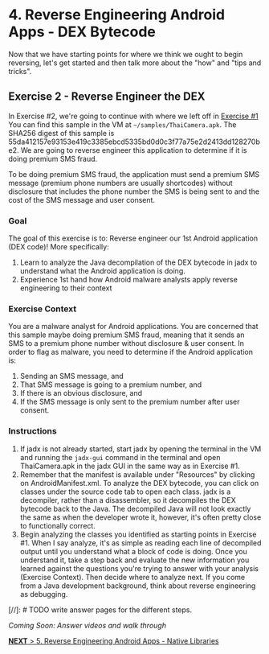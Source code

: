 # 4. Reverse Engineering Android Apps - DEX Bytecode

Now that we have starting points for where we think we ought to begin reversing, let's get started and then talk more about the "how" and "tips and tricks".

## Exercise 2 - Reverse Engineer the DEX 
In Exercise #2, we're going to continue with where we left off in [Exercise #1](reversing_intro.html#exercise-1---beginning-re-with-jadx) You can find this sample in the VM at `~/samples/ThaiCamera.apk`. The SHA256 digest of this sample is 55da412157e93153e419c3385ebcd5335bd0d0c3f77a75e2d2413dd128270be2. We are going to reverse engineer this application to determine if it is doing premium SMS fraud. 

To be doing premium SMS fraud, the application must send a premium SMS message (premium phone numbers are usually shortcodes) without disclosure that includes the phone number the SMS is being sent to and the cost of the SMS message and user consent.

### Goal
The goal of this exercise is to: Reverse engineer our 1st Android application (DEX code)! More specifically:

1. Learn to analyze the Java decompilation of the DEX bytecode in jadx to understand what the Android application is doing. 
1. Experience 1st hand how Android malware analysts apply reverse engineering to their context

### Exercise Context
You are a malware analyst for Android applications. You are concerned that this sample maybe doing premium SMS fraud, meaning that it sends an SMS to a premium phone number without disclosure & user consent. In order to flag as malware, you need to determine if the Android application is:

1. Sending an SMS message, and 
1. That SMS message is going to a premium number, and
1. If there is an obvious disclosure, and
1. If the SMS message is only sent to the premium number after user consent.

### Instructions

1. If jadx is not already started, start jadx by opening the terminal in the VM and running the `jadx-gui` command in the terminal and open ThaiCamera.apk in the jadx GUI in the same way as in Exercise #1.
1. Remember that the manifest is available under "Resources" by clicking on AndroidManifest.xml. To analyze the DEX bytecode, you can click on classes under the source code tab to open each class. jadx is a decompiler, rather than a disassembler, so it decompiles the DEX bytecode back to the Java. The decompiled Java will not look exactly the same as when the developer wrote it, however, it's often pretty close to functionally correct.
1. Begin analyzing the classes you identified as starting points in Exercise #1. When I say analyze, it's as simple as reading each line of decompiled output until you understand what a block of code is doing. Once you understand it, take a step back and evaluate the new information you learned against the questions you're trying to answer with your analysis (Exercise Context). Then decide where to analyze next. If you come from a Java development background, think about reverse engineering as debugging.

[//]: # TODO write answer pages for the different steps.

*Coming Soon: Answer videos and walk through*

[**NEXT** > 5. Reverse Engineering Android Apps - Native Libraries](reversing_native_libs.html)